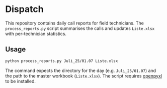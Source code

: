 # Dispatch

This repository contains daily call reports for field technicians.  The
`process_reports.py` script summarises the calls and updates `Liste.xlsx` with
per-technician statistics.

## Usage

```bash
python process_reports.py Juli_25/01.07 Liste.xlsx
```

The command expects the directory for the day (e.g. `Juli_25/01.07`) and the
path to the master workbook (`Liste.xlsx`).  The script requires
[openpyxl](https://openpyxl.readthedocs.io/) to be installed.
